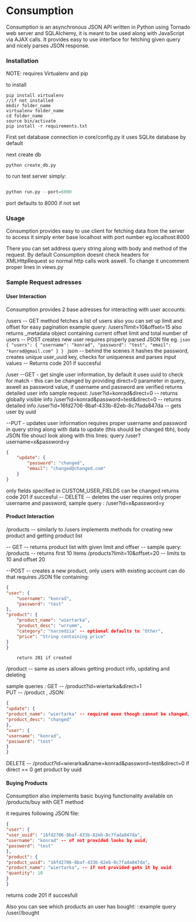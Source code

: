 # Consumption

Consumption is an asynchronous JSON API written in Python using
Tornado web server and SQLAlchemy, it is meant to be used along with 
JavaScript via AJAX calls. It provides easy to use interface for fetching given query and
nicely parses JSON response.


### Installation


NOTE: requires Virtualenv and pip

to install

``` shell
pip install virtualenv
//if not installed
mkdir folder_name
virtualenv folder_name
cd folder_name
source bin/activate
pip install -r requirements.txt
```

First set database connection in core/config.py
it uses SQLite database by default

next create db

``` shell
python create_db.py
```

to run test server simply:

``` python

python run.py --port=6000
```

port defaults to 8000 if not set

### Usage

Consumption provides easy to use client for fetching data from the server
to access it simply enter base localhost with port number eg.localhost:8000

There you can set address query string along with body and method of the request.
By default Consumption doesnt check headers for XMLHttpRequest so normal http calls work aswell.
To change it uncomment proper lines in views.py

### Sample Request adresses

#### User Interaction

Consumption provides 2 base adresses for interacting with user accounts:

/users 
        -- GET method fetches a list of users
		also you can set up limit and offset for easy pagination
		example query:
		/users?limit=10&offset=15
		also returns _metadata object containing current offset limit and total number of users
	   -- POST creates new user requires properly parsed JSON file eg.
	   ``` json
		{
		"users": {
		"username": "konrad",
		"password": "test",
		"email": "konrad@gmail.com"
		}
	} 
	``` json
	-- behind the scenes it hashes the password, creates unique user_uuid key, checks for uniqueness and parses input values -- Returns code 201 if succesful

/user
--GET - get single user information, by default it uses uuid to check for match
	 - this can be changed by providing direct=0 parameter in query,
	 aswell as password value, if username and password are verified returns 
	 detailed user info
	 sample request:
	 /user?id=konrad&direct=0 -- returns globally visible info
	 /user?id=konrad&password=test&direct=0 -- returns detailed info
	 /user?id=16fd2706-8baf-433b-82eb-8c7fada847da -- gets user by uuid

--PUT - updates user information requires proper username and password in query string 
along with data to update (this should be changed tbh), body JSON file shoucl look
along with this lines:
query /user?username=x&password=y
``` json
{
	"update": {
		"password": "changed",
		"email": "changed@changed.com"
	}
}
```
only fields specified in CUSTOM_USER_FIELDS can be changed
returns code 201 if succesful
-- DELETE -- deletes the user requires only proper username and password,
sample query : /user?id=x&password=y

#### Product Interaction

/products
 -- similarly to /users implements methods for creating new product and getting product list


 -- GET -- returns product list with given limit and offser -- sample query:
 	/products -- returns first 10 items
 	/products?limit=10&offset=20 -- limits to 10 and offset 20

 --POST -- creates a new product, only users with existing account can do that
 		requires JSON file containing:
``` json
{
"user": {
	"username": "konrad",
	"password": "test"
},
"product": {
	"product_name": "wiertarka",
	"product_desc": "wrrumm",
	"category": "narzedzia" -- optional defaults to "Other",
	"price": "String containing price"
}
}
```
		return 201 if created

/product -- same as users allows getting product info, updating and deleting

sample queries :
GET -- 	/product?id=wiertarka&direct=1	
PUT -- /product , JSON: 
``` json
{
"update": {
"product_name": "wiertarka" -- required even though cannot be changed,
"product_desc": "changed"
},
"user": {
"username": "konrad",
"password": "test"
}
}
``` 

DELETE -- /product?id=wierarka&name=konrad&password=test&direct=0
if direct == 0 get product by uuid

#### Buying Products

Consumption also implements basic buying functionality available on /products/buy with GET method

it requires following JSON file:

``` json
{
"user": {
"user_uuid": "16fd2706-8baf-433b-82eb-8c7fada847da",
"username": "konrad" -- of not provided looks by uuid,
"password": "test"
},
"product": {
"product_uuid": "16fd2706-8baf-433b-82eb-8c7fada847da",
"product_name": "wiertarka", -- if not provided gets it by uuid
"quantity": 10
}
}
```
returns code 201 if succesfull

Also you can see which products an user has bought:
::example query /user/<username>/bought






